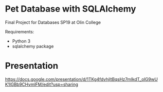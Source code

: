 # Pet Database with SQLAlchemy
Final Project for Databases SP19 at Olin College

Requirements:
- Python 3
- sqlalchemy package

# Presentation
https://docs.google.com/presentation/d/1TKg4fdvhjItBqsHz7mIkdT_oIG9wUK1lGBb9CHvmlFM/edit?usp=sharing
